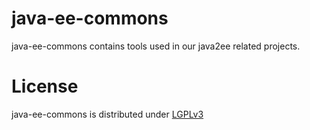 java-ee-commons
===============

java-ee-commons contains tools used in our java2ee related projects.

License
=======

java-ee-commons is distributed under [LGPLv3](https://github.com/cismet/java-ee-commons/blob/dev/LICENSE)
